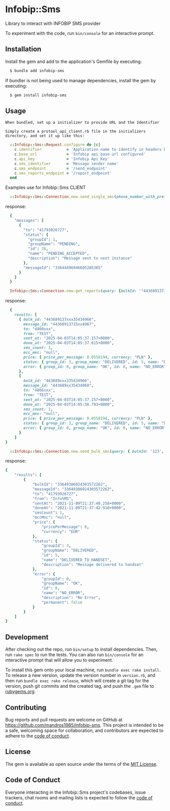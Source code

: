 # Infobip::Sms

Library to interact with INFOBIP SMS provider 

To experiment with the code, run `bin/console` for an interactive prompt.

## Installation

Install the gem and add to the application's Gemfile by executing:

```bash
  $ bundle add infobip-sms
```

If bundler is not being used to manage dependencies, install the gem by executing:

```bash
  $ gem install infobip-sms
```

## Usage
    
    When bundled, set up a initializer to provide URL and the Identifier

    Simply create a protool_api_client.rb file in the initializers directory, and set it up like this:

```ruby
  ::Infobip::Sms::Request.configure do |c|
    c.identifier           = 'Application name to identify in headers by'
    c.base_url             = 'Infobip api base url configured'
    c.api_key              = 'Infobip Api Key'
    c.sms_identifier       = 'Message sender name'
    c.sms_endpoint         = '/send_endpoint'
    c.sms_reports_endpoint = '/report_endpoint'
  end
```

Examples use for Infobip::Sms CLIENT

```ruby
  ::Infobip::Sms::Connection.new.send_single_sms(phone_number_with_prefix: +48600500400, content: "Some Message", custom_identifier: nil || "SMS_SENDER_NAME")
```

response:
```ruby
  {
    "messages": [
      {
        "to": "41793026727",
        "status": {
          "groupId": 1,
          "groupName": "PENDING",
          "id": 26,
          "name": "PENDING_ACCEPTED",
          "description": "Message sent to next instance"
        },
        "messageId": "33644496946605285365"
      }
    ]
  }
```
```ruby
  Infobip::Sms::Connection.new.get_reports(query: {bulkId: '"443689137154xxx434966"'})
```

response: 
```ruby
  {
    results: [
      { bulk_id: "443689137xxx35434966",
        message_id: "44368913715xx4967",
        to: "4860xxx",
        from: "TEST",
        sent_at: "2025-04-03T14:05:37.157+0000",
        done_at: "2025-04-03T14:05:37.615+0000",
        sms_count: 1,
        mcc_mnc: "null",
        price: { price_per_message: 0.0558194, currency: "PLN" },
        status: { group_id: 3, group_name: "DELIVERED", id: 5, name: "DELIVERED_TO_HANDSET", description: "Message delivered to handset" },
        error: { group_id: 0, group_name: "OK", id: 0, name: "NO_ERROR", description: "No Error", permanent: false }
      },
      {
        bulk_id: "443689xxx335434966",
        message_id: "443689xx35434968",
        to: "4866xxx",
        from: "TEST",
        sent_at: "2025-04-03T14:05:37.157+0000",
        done_at: "2025-04-03T14:05:38.793+0000",
        sms_count: 1,
        mcc_mnc: "null",
        price: { price_per_message: 0.0558194, currency: "PLN" },
        status: { group_id: 3, group_name: "DELIVERED", id: 5, name: "DELIVERED_TO_HANDSET", description: "Message delivered to handset" },
        error: { group_id: 0, group_name: "OK", id: 0, name: "NO_ERROR", description: "No Error", permanent: false }
      }
    ]
}
```
```ruby
  ::Infobip::Sms::Connection.new.send_bulk_sms(query: { bulkId: '123', messageId: '123' })
```

response: 
```ruby 
{
    "results": [
        {
            "bulkId": "33649386024303572262",
            "messageId": "33649386024303572263",
            "to": "41793026727",
            "from": "InfoSMS",
            "sentAt": "2021-11-09T21:37:40.258+0000",
            "doneAt": "2021-11-09T21:37:42.910+0000",
            "smsCount": 1,
            "mccMnc": "null",
            "price": {
                "pricePerMessage": 0,
                "currency": "EUR"
            },
            "status": {
                "groupId": 3,
                "groupName": "DELIVERED",
                "id": 5,
                "name": "DELIVERED_TO_HANDSET",
                "description": "Message delivered to handset"
            },
            "error": {
                "groupId": 0,
                "groupName": "OK",
                "id": 0,
                "name": "NO_ERROR",
                "description": "No Error",
                "permanent": false
            }
        }
    ]
}
```

## Development

After checking out the repo, run `bin/setup` to install dependencies. Then, run `rake spec` to run the tests. You can also run `bin/console` for an interactive prompt that will allow you to experiment.

To install this gem onto your local machine, run `bundle exec rake install`. To release a new version, update the version number in `version.rb`, and then run `bundle exec rake release`, which will create a git tag for the version, push git commits and the created tag, and push the `.gem` file to [rubygems.org](https://rubygems.org).

## Contributing

Bug reports and pull requests are welcome on GitHub at https://github.com/mandros1985/infobip-sms. This project is intended to be a safe, welcoming space for collaboration, and contributors are expected to adhere to the [code of conduct](https://github.com/mandros1985/infobip-sms/blob/name/CODE_OF_CONDUCT.md).

## License

The gem is available as open source under the terms of the [MIT License](https://opensource.org/licenses/MIT).

## Code of Conduct

Everyone interacting in the Infobip::Sms project's codebases, issue trackers, chat rooms and mailing lists is expected to follow the [code of conduct](https://github.com/[USERNAME]/infobip-sms/blob/name/CODE_OF_CONDUCT.md).
